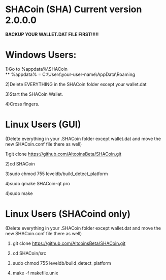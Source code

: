 <h1>SHACoin (SHA) Current version 2.0.0.0</h1>

<b>BACKUP YOUR WALLET.DAT FILE FIRST!!!!!</b>

<h1>Windows Users:</h1>
1)Go to %appdata%\SHACoin<br>
** %appdata% = C:\Users\your-user-name\AppData\Roaming<br>

2)Delete EVERYTHING in the SHACoin folder except your wallet.dat<br>

3)Start the SHACoin Wallet.<br>

4)Cross fingers.<br>

<h1>Linux Users (GUI)</h1>
(Delete everything in your .SHACoin folder except wallet.dat and move the new SHACoin.conf file there as well)

1)git clone https://github.com/AltcoinsBeta/SHACoin.git<br>

2)cd SHACoin<br>

3)sudo chmod 755 leveldb/build_detect_platform<br>

4)sudo qmake SHACoin-qt.pro<br>

4)sudo make<br>

<h1>Linux Users (SHACoind only)</h1>
(Delete everything in your .SHACoin folder except wallet.dat and move the new SHACoin.conf file there as well)

1) git clone https://github.com/AltcoinsBeta/SHACoin.git<br>

2) cd SHACoin/src<br>

3) sudo chmod 755 leveldb/build_detect_platform<br>

4) make -f makefile.unix<br>

